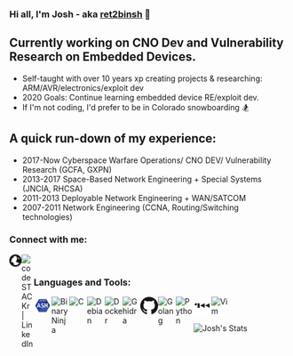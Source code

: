 ### Hi all, I'm Josh - aka [ret2binsh][website] 👾

## Currently working on CNO Dev and Vulnerability Research on Embedded Devices.
- Self-taught with over 10 years xp creating projects & researching: ARM/AVR/electronics/exploit dev
- 2020 Goals: Continue learning embedded device RE/exploit dev.
- If I'm not coding, I'd prefer to be in Colorado snowboarding  🏂

## A quick run-down of my experience:
- 2017-Now  Cyberspace Warfare Operations/ CNO DEV/ Vulnerability Research (GCFA, GXPN)
- 2013-2017 Space-Based Network Engineering + Special Systems (JNCIA, RHCSA)
- 2011-2013 Deployable Network Engineering + WAN/SATCOM
- 2007-2011 Network Engineering (CCNA, Routing/Switching technologies)

### Connect with me:

[<img align="left" alt="codeSTACKr.com" width="22px" src="https://raw.githubusercontent.com/iconic/open-iconic/master/svg/globe.svg" />][website]
[<img align="left" alt="codeSTACKr | LinkedIn" width="22px" src="https://cdn.jsdelivr.net/npm/simple-icons@v3/icons/linkedin.svg" />][linkedin]

<br />

### Languages and Tools:

<img align="left" alt="32/64bit ASM" width="32px" src="https://raw.githubusercontent.com/ret2binsh/ret2binsh/master/src/asm.png" />
<img align="left" alt="BinaryNinja" width="32px" src="https://user-images.githubusercontent.com/44272603/81444159-f6bd7000-9176-11ea-9043-5eb7e6ec11b1.png" />
<img align="left" alt="C" width="32px" src="https://raw.githubusercontent.com/abranhe/programming-languages-logos/master/src/c/c_32x32.png" />
<img align="left" alt="Debian" width="32px" src="https://raw.githubusercontent.com/antoniotrento/devicon/b80c6d9acb7b58b80904769015f9e0dd36fe46d2/icons/debian/debian-original.svg" />
<img align="left" alt="Docker" width="32px" src="https://raw.githubusercontent.com/antoniotrento/devicon/b80c6d9acb7b58b80904769015f9e0dd36fe46d2/icons/docker/docker-original.svg" />
<img align="left" alt="Ghidra" width="32px" src="https://user-images.githubusercontent.com/16199912/56060896-12690380-5d36-11e9-802e-8c7e70cd481e.png" />
<img align="left" alt="GitHub" width="32px" src="https://raw.githubusercontent.com/github/explore/78df643247d429f6cc873026c0622819ad797942/topics/github/github.png" />
<img align="left" alt="Golang" width="32px" src="https://raw.githubusercontent.com/abranhe/programming-languages-logos/master/src/go/go_32x32.png" />
<img align="left" alt="Python" width="32px" src="https://raw.githubusercontent.com/abranhe/programming-languages-logos/master/src/python/python_32x32.png" />
<img align="left" alt="Radare2" width="32px" src="https://raw.githubusercontent.com/ret2binsh/ret2binsh/master/src/r2.png" />
<img align="left" alt="Vim" width="32px" src="https://raw.githubusercontent.com/antoniotrento/devicon/b80c6d9acb7b58b80904769015f9e0dd36fe46d2/icons/vim/vim-original.svg" />

<br />
<br />

![Josh's Stats](https://github-readme-stats-theta-seven.vercel.app/api?username=ret2binsh&theme=dark&show_icons=true&count_private=true)

[website]: https://www.ret2bin.sh
[linkedin]: https://www.linkedin.com/in/joshuabgonzales/
